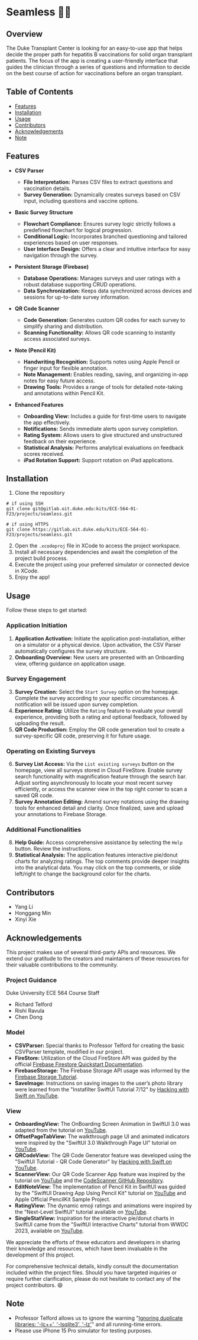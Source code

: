 # Seamless 🏥💉


## Overview
The Duke Transplant Center is looking for an easy-to-use app that helps decide the proper path for hepatitis B vaccinations for solid organ transplant patients. The focus of the app is creating a user-friendly interface that guides the clinician through a series of questions and information to decide on the best course of action for vaccinations before an organ transplant.


## Table of Contents
- [Features](#features)
- [Installation](#installation)
- [Usage](#usage)
- [Contributors](#contributors)
- [Acknowledgements](#acknowledgements)
- [Note](#note)


## <a name="features"></a> Features
- **CSV Parser**
    * **File Interpretation:** Parses CSV files to extract questions and vaccination details.
    * **Survey Generation:** Dynamically creates surveys based on CSV input, including questions and vaccine options.

- **Basic Survey Structure**
    * **Flowchart Compliance:** Ensures survey logic strictly follows a predefined flowchart for logical progression.
    * **Conditional Logic:** Incorporates branched questioning and tailored experiences based on user responses.
    * **User Interface Design:** Offers a clear and intuitive interface for easy navigation through the survey.

- **Persistent Storage (Firebase)**
    * **Database Operations:** Manages surveys and user ratings with a robust database supporting CRUD operations.
    * **Data Synchronization:** Keeps data synchronized across devices and sessions for up-to-date survey information.

- **QR Code Scanner**
    * **Code Generation:** Generates custom QR codes for each survey to simplify sharing and distribution.
    * **Scanning Functionality:** Allows QR code scanning to instantly access associated surveys.

- **Note (Pencil Kit)**
    * **Handwriting Recognition:** Supports notes using Apple Pencil or finger input for flexible annotation.
    * **Note Management:** Enables reading, saving, and organizing in-app notes for easy future access.
    * **Drawing Tools:** Provides a range of tools for detailed note-taking and annotations within Pencil Kit.

- **Enhanced Features**
    * **Onboarding View:** Includes a guide for first-time users to navigate the app effectively.
    * **Notifications:** Sends immediate alerts upon survey completion.
    * **Rating System:** Allows users to give structured and unstructured feedback on their experience.
    * **Statistical Analysis:** Performs analytical evaluations on feedback scores received.
    * **iPad Rotation Support:** Support rotation on iPad applications.


## <a name="installation"></a> Installation
1. Clone the repository
```
# if using SSH
git clone git@gitlab.oit.duke.edu:kits/ECE-564-01-F23/projects/seamless.git

# if using HTTPS
git clone https://gitlab.oit.duke.edu/kits/ECE-564-01-F23/projects/seamless.git
```
2. Open the `.xcodeproj` file in XCode to access the project workspace.
3. Install all necessary dependencies and await the completion of the project build process.
4. Execute the project using your preferred simulator or connected device in XCode.
5. Enjoy the app!


## <a name="usage"></a> Usage
Follow these steps to get started:

### Application Initiation
1. **Application Activation:** Initiate the application post-installation, either on a simulator or a physical device. Upon activation, the CSV Parser automatically configures the survey structure.
2. **Onboarding Overview:** New users are presented with an Onboarding view, offering guidance on application usage.

### Survey Engagement
3. **Survey Creation:** Select the `Start Survey` option on the homepage. Complete the survey according to your specific circumstances. A notification will be issued upon survey completion.
4. **Experience Rating:** Utilize the `Rating` feature to evaluate your overall experience, providing both a rating and optional feedback, followed by uploading the result.
5. **QR Code Production:** Employ the QR code generation tool to create a survey-specific QR code, preserving it for future usage.

### Operating on Existing Surveys
6. **Survey List Access:** Via the `List existing surveys` button on the homepage, view all surveys stored in Cloud FireStore. Enable survey search functionality with magnification feature through the search bar. Adjust sorting asynchronously to locate your most recent survey efficiently, or access the scanner view in the top right corner to scan a saved QR code.
7. **Survey Annotation Editing:** Amend survey notations using the drawing tools for enhanced detail and clarity. Once finalized, save and upload your annotations to Firebase Storage.

### Additional Functionalities
8. **Help Guide:** Access comprehensive assistance by selecting the `Help` button. Review the instructions.
9. **Statistical Analysis:** The application features interactive pie/donut charts for analyzing ratings. The top comments provide deeper insights into the analytical data. You may click on the top comments, or slide left/right to change the background color for the charts.


## <a name="contributors"></a> Contributors
- Yang Li
- Honggang Min
- Xinyi Xie


## <a name="acknowledgements"></a> Acknowledgements

This project makes use of several third-party APIs and resources. We extend our gratitude to the creators and maintainers of these resources for their valuable contributions to the community.

### Project Guidance
Duke University ECE 564 Course Staff
- Richard Telford
- Rishi Ravula
- Chen Dong

### Model
- **CSVParser:** Special thanks to Professor Telford for creating the basic CSVParser template, modified in our project.
- **FireStore:** Utilization of the Cloud FireStore API was guided by the official [Firebase Firestore Quickstart Documentation](https://firebase.google.com/docs/firestore/quickstart).
- **FirebaseStorage:** The Firebase Storage API usage was informed by the [Firebase Storage Tutorial](https://firebase.google.com/docs/storage/ios/start).
- **SaveImage:** Instructions on saving images to the user’s photo library were learned from the "Instafilter SwiftUI Tutorial 7/12" by [Hacking with Swift on YouTube](https://www.youtube.com/watch?v=q-eQWNsutjY).

### View
- **OnboardingView:** The OnBoarding Screen Animation in SwiftUI 3.0 was adapted from the tutorial on [YouTube](https://www.youtube.com/watch?v=rCgbJf5SWQE&t=54s).
- **OffsetPageTabView:** The walkthrough page UI and animated indicators were inspired by the "SwiftUI 3.0 Walkthrough Page UI" tutorial on [YouTube](https://www.youtube.com/watch?v=cY-Feaqkbng).
- **QRCodeView:** The QR Code Generator feature was developed using the "SwiftUI Tutorial - QR Code Generator" by [Hacking with Swift on YouTube](https://www.youtube.com/watch?v=HD_Fobpwt4M).
- **ScannerView:** Our QR Code Scanner App feature was inspired by the tutorial on [YouTube](https://www.youtube.com/watch?v=QHouskATQ5U) and the [CodeScanner GitHub Repository](https://github.com/twostraws/CodeScanner).
- **EditNoteView:** The implementation of Pencil Kit in SwiftUI was guided by the "SwiftUI Drawing App Using Pencil Kit" tutorial on [YouTube](https://www.youtube.com/watch?v=LR-ttBoa89M&t=144s) and Apple Official PencilKit Sample Project.
- **RatingView:** The dynamic emoji ratings and animations were inspired by the "Next-Level SwiftUI" tutorial available on [YouTube](https://www.youtube.com/watch?v=QFVMd3fMDfA).
- **SingleStatView:** Inspiration for the interactive pie/donut charts in SwiftUI came from the "SwiftUI Interactive Charts" tutorial from WWDC 2023, available on [YouTube](https://www.youtube.com/watch?v=nu74-aRobSs&t=261s).


We appreciate the efforts of these educators and developers in sharing their knowledge and resources, which have been invaluable in the development of this project.

For comprehensive technical details, kindly consult the documentation included within the project files. Should you have targeted inquiries or require further clarification, please do not hesitate to contact any of the project contributors. :smile:

## <a name="note"></a> Note
- Professor Telford allows us to ignore the warning "[Ignoring duplicate libraries: '-lc++', '-lsqlite3', '-lz'](https://stackoverflow.com/questions/77164140/ld-warning-ignoring-duplicate-libraries-lgcc-after-the-recent-update-of-xc)" and all running-time errors.
- Please use iPhone 15 Pro simulator for testing purposes.
